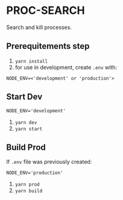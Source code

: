 # PROC-SEARCH

Search and kill processes.

## Prerequitements step

1. `yarn install`
2. for use in development, create `.env` with:

```(bash)
NODE_ENV=<'development' or 'production'>
```

## Start Dev

```(bash)
NODE_ENV='development'
```

1. `yarn dev`
2. `yarn start`

## Build Prod

If `.env` file was previously created:

```(bash)
NODE_ENV='production'
```

1. `yarn prod`
2. `yarn build`
